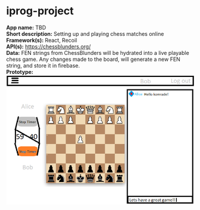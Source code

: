 # iprog-project

**App name:** TBD <br>
**Short description:** Setting up and playing chess matches online <br>
**Framework(s):** React, Recoil <br>
**API(s):** https://chessblunders.org/ <br>
**Data:** FEN strings from ChessBlunders will be hydrated into a live playable chess game. Any changes made to the board, will generate a new FEN string, and store it in firebase.<br>
**Prototype:** ![](./prototype/board.png)
